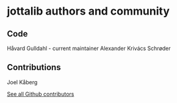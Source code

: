 # jottalib authors and community #

## Code ## 

Håvard Gulldahl - current maintainer
Alexander Krivács Schrøder  


## Contributions ##

Joel Kåberg




[See all Github contributors](https://github.com/havardgulldahl/jottalib/contributors)